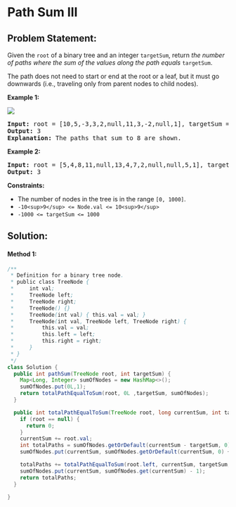 # Path Sum III

## Problem Statement:

Given the `root` of a binary tree and an integer `targetSum`, return *the number of paths where the sum of the values along the path equals* `targetSum`.

The path does not need to start or end at the root or a leaf, but it must go downwards (i.e., traveling only from parent nodes to child nodes).

**Example 1:**

![](https://assets.leetcode.com/uploads/2021/04/09/pathsum3-1-tree.jpg)

<pre><strong>Input:</strong> root = [10,5,-3,3,2,null,11,3,-2,null,1], targetSum = 8
<strong>Output:</strong> 3
<strong>Explanation:</strong> The paths that sum to 8 are shown.
</pre>

**Example 2:**

<pre><strong>Input:</strong> root = [5,4,8,11,null,13,4,7,2,null,null,5,1], targetSum = 22
<strong>Output:</strong> 3
</pre>

**Constraints:**

* The number of nodes in the tree is in the range `[0, 1000]`.
* `-10<sup>9</sup> <= Node.val <= 10<sup>9</sup>`
* `-1000 <= targetSum <= 1000`


## Solution:

#### Method 1:

```java
/**
 * Definition for a binary tree node.
 * public class TreeNode {
 *     int val;
 *     TreeNode left;
 *     TreeNode right;
 *     TreeNode() {}
 *     TreeNode(int val) { this.val = val; }
 *     TreeNode(int val, TreeNode left, TreeNode right) {
 *         this.val = val;
 *         this.left = left;
 *         this.right = right;
 *     }
 * }
 */
class Solution {
  public int pathSum(TreeNode root, int targetSum) {
    Map<Long, Integer> sumOfNodes = new HashMap<>();
    sumOfNodes.put(0L,1);
    return totalPathEqualToSum(root, 0L ,targetSum, sumOfNodes);
  }

  public int totalPathEqualToSum(TreeNode root, long currentSum, int targetSum, Map<Long, Integer> sumOfNodes) {
    if (root == null) {
      return 0;
    }
    currentSum += root.val;
    int totalPaths = sumOfNodes.getOrDefault(currentSum - targetSum, 0);
    sumOfNodes.put(currentSum, sumOfNodes.getOrDefault(currentSum, 0) + 1);

    totalPaths += totalPathEqualToSum(root.left, currentSum, targetSum, sumOfNodes) + totalPathEqualToSum(root.right, currentSum, targetSum, sumOfNodes);
    sumOfNodes.put(currentSum, sumOfNodes.get(currentSum) - 1);
    return totalPaths;
  }

}
```
